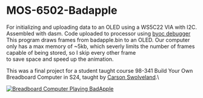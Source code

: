 # MOS-6502-Badapple
For initializing and uploading data to an OLED using a WS5C22 VIA with I2C. Assembled with dasm. Code uploaded to processor using [byoc debugger](https://github.com/SuperTails/byobc-debugger)\
This program draws frames from badapple.bin to an OLED. Our computer only has a max memory of ~5kb, which severly limits the number of frames capable of being stored, so I skip every other frame\
to save space and speed up the animation.

This was a final project for a student taught course 98-341 Build Your Own Breadboard Computer in S24, taught by [Carson Swolveland](https://github.com/SuperTails/).\

[![Breadboard Computer Playing BadApple](https://img.youtube.com/vi/tCdFdv-RszU/0.jpg)](https://www.youtube.com/shorts/tCdFdv-RszU)
